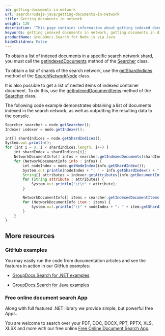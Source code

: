 ```yaml
---
id: getting-documents-in-network
url: search/nodejs-java/getting-documents-in-network
title: Getting documents in network
weight: 120
description: "This page contains information about getting indexed documents in the search network."
keywords: getting indexed documents in network, getting documents in distributed index, getting documents in search network, getting document list in search network
productName: GroupDocs.Search for Node.js via Java
hideChildren: False
---
```

To obtain a list of indexed documents in a specific search network shard, you must call the [getIndexedDocuments](https://reference.groupdocs.com/search/nodejs-java/com.groupdocs.search.scaling/searcher/#getIndexedDocuments-int-) method of the [Searcher](https://reference.groupdocs.com/search/nodejs-java/com.groupdocs.search.scaling/searcher/) class.

To obtain a list of shards of the search network, use the [getShardIndices](https://reference.groupdocs.com/search/nodejs-java/com.groupdocs.search.scaling/searchnetworknode/#getShardIndices--) method of the [SearchNetworkNode](https://reference.groupdocs.com/search/nodejs-java/com.groupdocs.search.scaling/searchnetworknode/) class.

It is also possible to get a list of nested items of indexed container document. To do this, use the [getIndexedDocumentItems](https://reference.groupdocs.com/search/nodejs-java/com.groupdocs.search.scaling/searcher/#getIndexedDocumentItems-com.groupdocs.search.scaling.results.NetworkDocumentInfo-) method of the [Searcher](https://reference.groupdocs.com/search/nodejs-java/com.groupdocs.search.scaling/searcher/) class.

The following code example demonstrates obtaining a list of documents indexed in the search network, as well as outputting the resulting data to the console.

```javascript
Searcher searcher = node.getSearcher();
Indexer indexer = node.getIndexer();

int[] shardIndices = node.getShardIndices();
System.out.println();
for (int i = 0; i < shardIndices.length; i++) {
    int shardIndex = shardIndices[i];
    NetworkDocumentInfo[] infos = searcher.getIndexedDocuments(shardIndex);
    for (NetworkDocumentInfo info : infos) {
        int nodeIndex = node.getNodeIndex(info.getShardIndex());
        System.out.println(nodeIndex + ": " + info.getShardIndex() + ": " + info.getDocumentInfo().getFilePath());
        String[] attributes = indexer.getAttributes(info.getDocumentInfo().getFilePath());
        for (String attribute : attributes) {
            System.out.println("\t\t" + attribute);
        }

        NetworkDocumentInfo[] items = searcher.getIndexedDocumentItems(info);
        for (NetworkDocumentInfo item : items) {
            System.out.println("\t" + nodeIndex + ": " + item.getShardIndex() + ": " + item.getDocumentInfo().toString());
        }
    }
}
```

## More resources

### GitHub examples

You may easily run the code from documentation articles and see the features in action in our GitHub examples:

*   [GroupDocs.Search for .NET examples](https://github.com/groupdocs-search/GroupDocs.Search-for-.NET)

*   [GroupDocs.Search for Java examples](https://github.com/groupdocs-search/GroupDocs.Search-for-Java)


### Free online document search App

Along with full featured .NET library we provide simple, but powerful free Apps.

You are welcome to search over your PDF, DOC, DOCX, PPT, PPTX, XLS, XLSX and more with our free online [Free Online Document Search App](https://products.groupdocs.app/search).
